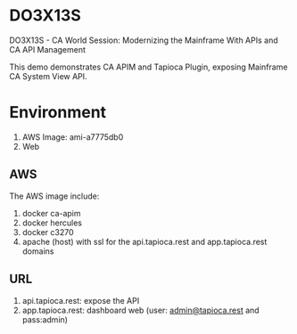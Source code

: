 DO3X13S
===========

DO3X13S - CA World Session: Modernizing the Mainframe With APIs and CA API Management

This demo demonstrates CA APIM and Tapioca Plugin, exposing Mainframe CA System View API.

# Environment
1. AWS Image: ami-a7775db0
2. Web 

## AWS
The AWS image include:
1. docker ca-apim
2. docker hercules
3. docker c3270
4. apache (host) with ssl for the api.tapioca.rest and app.tapioca.rest domains

## URL
1. api.tapioca.rest: expose the API
2. app.tapioca.rest: dashboard web (user: admin@tapioca.rest and pass:admin)

